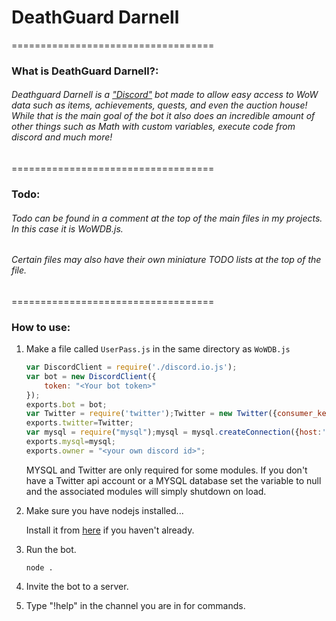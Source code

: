 # DeathGuard Darnell
===================================
### What is DeathGuard Darnell?:
###### Deathguard Darnell is a ["Discord"](https://discordapp.com/) bot made to allow easy access to WoW data such as items, achievements, quests, and even the auction house! While that is the main goal of the bot it also does an incredible amount of other things such as Math with custom variables, execute code from discord and much more! 
===================================
### Todo: 
###### Todo can be found in a comment at the top of the main files in my projects. In this case it is WoWDB.js.
###### Certain files may also have their own miniature TODO lists at the top of the file.
===================================
### How to use:
1. Make a file called `UserPass.js` in the same directory as `WoWDB.js`

	```javascript 
	var DiscordClient = require('./discord.io.js');
	var bot = new DiscordClient({
		token: "<Your bot token>"
	});
	exports.bot = bot;
	var Twitter = require('twitter');Twitter = new Twitter({consumer_key: '<twitter:conskey>',consumer_secret: '<twitter:consec>',access_token_key: '<twitter:accesskey>',access_token_secret: '<twitter:accessec>'});//Used for the twitter command
	exports.twitter=Twitter;
	var mysql = require("mysql");mysql = mysql.createConnection({host:'<mysqldb:host>',user:'<mysqldb:user>',password:'<mysqldb:pass>',database:'<mysqldb:database>'});mysql.connect();//Used for the log
	exports.mysql=mysql;
	exports.owner = "<your own discord id>";
	```

	MYSQL and Twitter are only required for some modules.
	If you don't have a Twitter api account or a MYSQL database set the variable to null and the associated modules will simply shutdown on load.
2. Make sure you have nodejs installed...

	Install it from [here](https://nodejs.org/en/) if you haven't already.
3. Run the bot.

	```
	node .
	``` 
4. Invite the bot to a server.
5. Type "!help" in the channel you are in for commands.